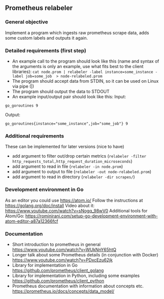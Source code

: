 ## Prometheus relabeler

### General objective
Implement a program which ingests raw prometheus scrape data, adds some custom labels and outputs it again.

### Detailed requirements (first step)
- An example call to the program should look like this (name and syntax of the arguments is only an example, use what fits best to the client libraries):
`cat node.prom | relabeler -label instance=some_instance -label job=some_job  > node-relabeled.prom`
- The program should accept data from STDIN, so it can be used on Linux via pipe (|) 
- The program should output the data to STDOUT
- An example input/output pair should look like this:
Input:
```
go_goroutines 9
```

Output:
```
go_goroutines{instance="some_instance",job="some_job"} 9
```

### Additional requirements
These can be implemented for later versions (nice to have)
- add argument to filter out/drop certain metrics (`relabeler -filter http_requests_total,http_request_duration_microseconds`)
- add argument to read in file (`relabeler -in node.prom`)
- add argument to output to file (`relabeler -out node-relabeled.prom`)
- add argument to read in directory (`relabeler -dir scrapes/`)



### Development environment in Go
As an editor you could use https://atom.io/
Follow the instructions at https://golang.org/doc/install
Video about it: https://www.youtube.com/watch?v=sNogq_98wV0
Additional tools for Atom/Go: https://rominirani.com/setup-go-development-environment-with-atom-editor-a87a12366fcf

### Documentation
* Short introduction to prometheus in general https://www.youtube.com/watch?v=WUkNnY65htQ
* Longer talk about some Prometheus details (in conjunction with Docker) https://www.youtube.com/watch?v=PDxcEzu62jk
* Library for implementation in Go https://github.com/prometheus/client_golang
* Library for implementation in Python, including some examples  https://github.com/prometheus/client_python
* Prometheus documentation with information about concepts etc. https://prometheus.io/docs/concepts/data_model/
